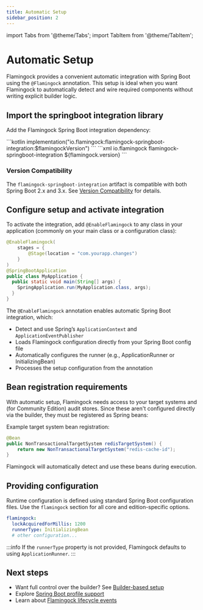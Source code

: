 ```yaml
---
title: Automatic Setup
sidebar_position: 2
---
```

import Tabs from '@theme/Tabs';
import TabItem from '@theme/TabItem';

# Automatic Setup

Flamingock provides a convenient automatic integration with Spring Boot using the `@Flamingock` annotation. This setup is ideal when you want Flamingock to automatically detect and wire required components without writing explicit builder logic.


## Import the springboot integration library

Add the Flamingock Spring Boot integration dependency:

<Tabs groupId="gradle_maven">
  <TabItem value="gradle" label="Gradle">
```kotlin
implementation("io.flamingock:flamingock-springboot-integration:$flamingockVersion")
```
  </TabItem>
  <TabItem value="maven" label="Maven">
```xml
<dependency>
    <groupId>io.flamingock</groupId>
    <artifactId>flamingock-springboot-integration</artifactId>
    <version>${flamingock.version}</version>
</dependency>
```
  </TabItem>
</Tabs>

### Version Compatibility

The `flamingock-springboot-integration` artifact is compatible with both Spring Boot 2.x and 3.x. See [Version Compatibility](introduction.md#version-compatibility) for details.

## Configure setup and activate integration

To activate the integration, add `@EnableFlamingock` to any class in your application (commonly on your main class or a configuration class):

```java
@EnableFlamingock(
    stages = {
        @Stage(location = "com.yourapp.changes")
    }
)
@SpringBootApplication
public class MyApplication {
  public static void main(String[] args) {
    SpringApplication.run(MyApplication.class, args);
  }
}
```

The `@EnableFlamingock` annotation enables automatic Spring Boot integration, which:

- Detect and use Spring’s `ApplicationContext` and `ApplicationEventPublisher`
- Loads Flamingock configuration directly from your Spring Boot config file
- Automatically configures the runner (e.g., ApplicationRunner or InitializingBean)
- Processes the setup configuration from the annotation


## Bean registration requirements

With automatic setup, Flamingock needs access to your target systems and (for Community Edition) audit stores. Since these aren't configured directly via the builder, they must be registered as Spring beans:

Example target system bean registration:
```java
@Bean
public NonTransactionalTargetSystem redisTargetSystem() {
    return new NonTransactionalTargetSystem("redis-cache-id");
}
```

Flamingock will automatically detect and use these beans during execution.

## Providing configuration

Runtime configuration is defined using standard Spring Boot configuration files. Use the `flamingock` section for all core and edition-specific options.

```yaml
flamingock:
  lockAcquiredForMillis: 1200
  runnerType: InitializingBean
  # other configuration...
```

:::info
If the `runnerType` property is not provided, Flamingock defaults to using `ApplicationRunner`.
:::


## Next steps

- Want full control over the builder? See [Builder-based setup](builder-based-setup.md)
- Explore [Spring Boot profile support](profiles.md)
- Learn about [Flamingock lifecycle events](../../flamingock-library-config/events.md)
